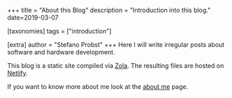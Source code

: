 +++
title = "About this Blog"
description = "Introduction into this blog."
date=2019-03-07

[taxonomies]
tags = ["introduction"]

[extra]
author = "Stefano Probst"
+++
Here I will write irregular posts about software and hardware development.

This blog is a static site compiled via [Zola](https://getzola.org/). The resulting files are hosted on [Netlify](https://netlify.com/).

If you want to know more about me look at the [about me](./aboutme/_index.md) page.
